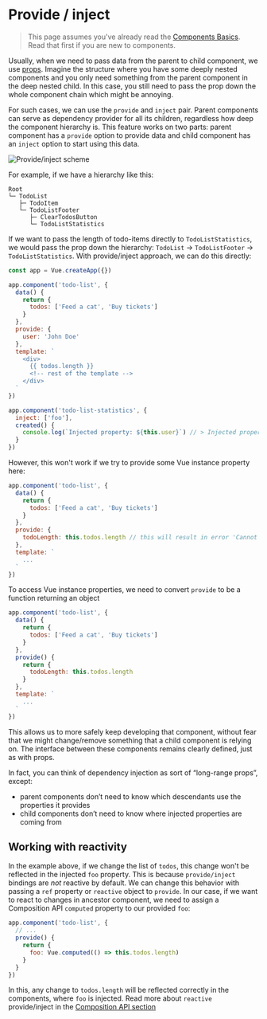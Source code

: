 # Provide / inject

> This page assumes you've already read the [Components Basics](components.md). Read that first if you are new to components.

Usually, when we need to pass data from the parent to child component, we use [props](component-props.md). Imagine the structure where you have some deeply nested components and you only need something from the parent component in the deep nested child. In this case, you still need to pass the prop down the whole component chain which might be annoying.

For such cases, we can use the `provide` and `inject` pair. Parent components can serve as dependency provider for all its children, regardless how deep the component hierarchy is. This feature works on two parts: parent component has a `provide` option to provide data and child component has an `inject` option to start using this data.

![Provide/inject scheme](/images/components_provide.png)

For example, if we have a hierarchy like this:

```
Root
└─ TodoList
   ├─ TodoItem
   └─ TodoListFooter
      ├─ ClearTodosButton
      └─ TodoListStatistics
```

If we want to pass the length of todo-items directly to `TodoListStatistics`, we would pass the prop down the hierarchy: `TodoList` -> `TodoListFooter` -> `TodoListStatistics`. With provide/inject approach, we can do this directly:

```js
const app = Vue.createApp({})

app.component('todo-list', {
  data() {
    return {
      todos: ['Feed a cat', 'Buy tickets']
    }
  },
  provide: {
    user: 'John Doe'
  },
  template: `
    <div>
      {{ todos.length }}
      <!-- rest of the template -->
    </div>
  `
})

app.component('todo-list-statistics', {
  inject: ['foo'],
  created() {
    console.log(`Injected property: ${this.user}`) // > Injected property: John Doe
  }
})
```

However, this won't work if we try to provide some Vue instance property here:

```js
app.component('todo-list', {
  data() {
    return {
      todos: ['Feed a cat', 'Buy tickets']
    }
  },
  provide: {
    todoLength: this.todos.length // this will result in error 'Cannot read property 'length' of undefined`
  },
  template: `
    ...
  `
})
```

To access Vue instance properties, we need to convert `provide` to be a function returning an object

```js
app.component('todo-list', {
  data() {
    return {
      todos: ['Feed a cat', 'Buy tickets']
    }
  },
  provide() {
    return {
      todoLength: this.todos.length
    }
  },
  template: `
    ...
  `
})
```

This allows us to more safely keep developing that component, without fear that we might change/remove something that a child component is relying on. The interface between these components remains clearly defined, just as with props.

In fact, you can think of dependency injection as sort of “long-range props”, except:

- parent components don’t need to know which descendants use the properties it provides
- child components don’t need to know where injected properties are coming from

## Working with reactivity

In the example above, if we change the list of `todos`, this change won't be reflected in the injected `foo` property. This is because `provide/inject` bindings are _not_ reactive by default. We can change this behavior with passing a `ref` property or `reactive` object to `provide`. In our case, if we want to react to changes in ancestor component, we need to assign a Composition API `computed` property to our provided `foo`:

```js
app.component('todo-list', {
  // ...
  provide() {
    return {
      foo: Vue.computed(() => this.todos.length)
    }
  }
})
```

In this, any change to `todos.length` will be reflected correctly in the components, where `foo` is injected. Read more about `reactive` provide/inject in the [Composition API section](TODO)
